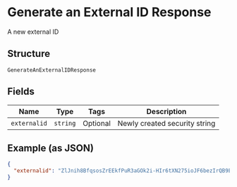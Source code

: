 
# Generate an External ID Response

A new external ID

## Structure

`GenerateAnExternalIDResponse`

## Fields

| Name | Type | Tags | Description |
|  --- | --- | --- | --- |
| `externalid` | `string` | Optional | Newly created security string |

## Example (as JSON)

```json
{
  "externalid": "ZlJnih8BfqsosZrEEkfPuR3aGOk2i-HIr6tXN275ioJF6bezIrQB9EbzpTRep8J7RmV7QH=="
}
```

